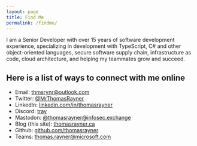 ```yaml
---
layout: page
title: Find Me
permalink: /findme/
---
```


I am a Senior Developer with over 15 years of software development experience, specializing in development with TypeScript, C# and other object-oriented languages, secure software supply chain, infrastructure as code, cloud architecture, and helping my teammates grow and succeed.

## Here is a list of ways to connect with me online

* Email: [thmsrynr@outlook.com](mailto:thmsrynr@outlook.com)
* Twitter: [@MrThomasRayner](https://twitter.com/mrthomasrayner)
* LinkedIn: [linkedin.com/in/thomasrayner](https://linkedin.com/in/thomasrayner)
* Discord: [tray](https://discordapp.com/users/497792454393593876)
* Mastodon: [@thomasrayner@infosec.exchange](https://infosec.exchange/@thomasrayner)
* Blog (this site): [thomasrayner.ca](https://thomasrayner.ca)
* Github: [github.com/thomasrayner](https://github.com/thomasrayner)
* Teams: [thomas.rayner@microsoft.com](https://www.microsoft.com/en-us/microsoft-teams/download-app)
